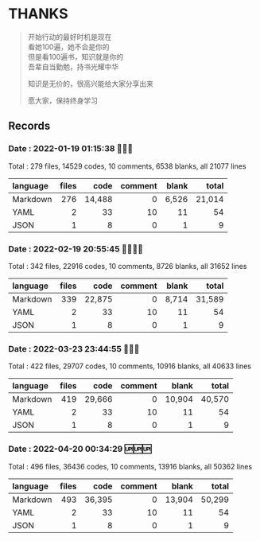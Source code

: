 # THANKS

> 开始行动的最好时机是现在  
> 看她100遍，她不会是你的  
> 但是看100遍书，知识就是你的  
> 吾辈自当勤勉，持书光耀中华  
> 
>知识是无价的，很高兴能给大家分享出来  
> 
> 愿大家，保持终身学习

## Records

### Date : 2022-01-19 01:15:38 🎉🎉🎉

Total : 279 files,  14529 codes, 10 comments, 6538 blanks, all 21077 lines

| language | files | code | comment | blank | total |
| :--- | ---: | ---: | ---: | ---: | ---: |
| Markdown | 276 | 14,488 | 0 | 6,526 | 21,014 |
| YAML | 2 | 33 | 10 | 11 | 54 |
| JSON | 1 | 8 | 0 | 1 | 9 |

### Date : 2022-02-19 20:55:45 🤯😮‍💨👿

Total : 342 files,  22916 codes, 10 comments, 8726 blanks, all 31652 lines

| language | files | code | comment | blank | total |
| :--- | ---: | ---: | ---: | ---: | ---: |
| Markdown | 339 | 22,875 | 0 | 8,714 | 31,589 |
| YAML | 2 | 33 | 10 | 11 | 54 |
| JSON | 1 | 8 | 0 | 1 | 9 |

### Date : 2022-03-23 23:44:55 👊👊👊

Total : 422 files, 29707 codes, 10 comments, 10916 blanks, all 40633 lines

| language | files |   code | comment |  blank |  total |
| :------- | ----: | -----: | ------: | -----: | -----: |
| Markdown |   419 | 29,666 |       0 | 10,904 | 40,570 |
| YAML     |     2 |     33 |      10 |     11 |     54 |
| JSON     |     1 |      8 |       0 |      1 |      9 |

### Date : 2022-04-20 00:34:29 🆙🆙🆙

Total : 496 files,  36436 codes, 10 comments, 13916 blanks, all 50362 lines

| language | files | code | comment | blank | total |
| :--- | ---: | ---: | ---: | ---: | ---: |
| Markdown | 493 | 36,395 | 0 | 13,904 | 50,299 |
| YAML | 2 | 33 | 10 | 11 | 54 |
| JSON | 1 | 8 | 0 | 1 | 9 |
